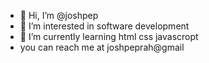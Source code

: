 - 👋 Hi, I’m @joshpep
- 👀 I’m interested in software development 
- 🌱 I’m currently learning html css javascropt 
- you can reach me at joshpeprah@gmail 
